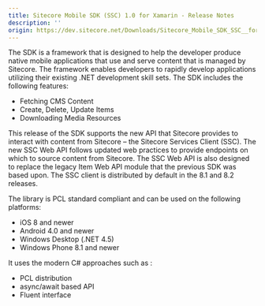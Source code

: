 ```yaml
---
title: Sitecore Mobile SDK (SSC) 1.0 for Xamarin - Release Notes
description: ''
origin: https://dev.sitecore.net/Downloads/Sitecore_Mobile_SDK_SSC__for_Xamarin/10/Sitecore_Mobile_SDK_SSC_10_for_Xamarin/Release_Notes
---
```


The SDK is a framework that is designed to help the developer produce native mobile applications that use and serve content that is managed by Sitecore. The framework enables developers to rapidly develop applications utilizing their existing .NET development skill sets. The SDK includes the following features:

-   Fetching CMS Content
-   Create, Delete, Update Items
-   Downloading Media Resources

This release of the SDK supports the new API that Sitecore provides to interact with content from Sitecore – the Sitecore Services Client (SSC). The new SSC Web API follows updated web practices to provide endpoints on which to source content from Sitecore. The SSC Web API is also designed to replace the legacy Item Web API module that the previous SDK was based upon. The SSC client is distributed by default in the 8.1 and 8.2 releases.

The library is PCL standard compliant and can be used on the following platforms:

-   iOS 8 and newer
-   Android 4.0 and newer
-   Windows Desktop (.NET 4.5)
-   Windows Phone 8.1 and newer

It uses the modern C# approaches such as :

-   PCL distribution
-   async/await based API
-   Fluent interface